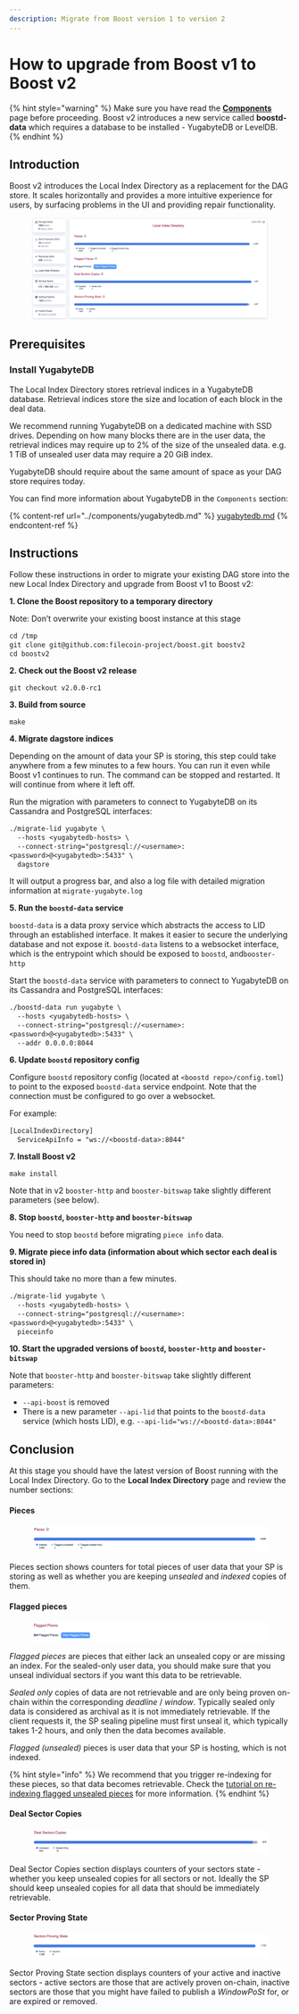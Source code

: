 ```yaml
---
description: Migrate from Boost version 1 to version 2
---
```


# How to upgrade from Boost v1 to Boost v2

{% hint style="warning" %}
Make sure you have read the [**Components**](../deployment.md) page before proceeding. Boost v2 introduces a new service called **boostd-data** which requires a database to be installed - YugabyteDB or LevelDB.
{% endhint %}

## Introduction

Boost v2 introduces the Local Index Directory as a replacement for the DAG store. It scales horizontally and provides a more intuitive experience for users, by surfacing problems in the UI and providing repair functionality.

<figure><img src="../.gitbook/assets/Screenshot 2023-06-14 at 13.13.54.png" alt=""><figcaption></figcaption></figure>

## Prerequisites

### Install YugabyteDB

The Local Index Directory stores retrieval indices in a YugabyteDB database. Retrieval indices store the size and location of each block in the deal data.

We recommend running YugabyteDB on a dedicated machine with SSD drives. Depending on how many blocks there are in the user data, the retrieval indices may require up to 2% of the size of the unsealed data. e.g. 1 TiB of unsealed user data may require a 20 GiB index.

YugabyteDB should require about the same amount of space as your DAG store requires today.

You can find more information about YugabyteDB in the `Components` section:

{% content-ref url="../components/yugabytedb.md" %}
[yugabytedb.md](../components/yugabytedb.md)
{% endcontent-ref %}

## Instructions

Follow these instructions in order to migrate your existing DAG store into the new Local Index Directory and upgrade from Boost v1 to Boost v2:

**1. Clone the Boost repository to a temporary directory**

Note: Don’t overwrite your existing boost instance at this stage

```
cd /tmp
git clone git@github.com:filecoin-project/boost.git boostv2
cd boostv2
```

**2. Check out the Boost v2 release**

```
git checkout v2.0.0-rc1
```

**3. Build from source**

```
make
```

**4. Migrate dagstore indices**

Depending on the amount of data your SP is storing, this step could take anywhere from a few minutes to a few hours. You can run it even while Boost v1 continues to run. The command can be stopped and restarted. It will continue from where it left off.

Run the migration with parameters to connect to YugabyteDB on its Cassandra and PostgreSQL interfaces:

```
./migrate-lid yugabyte \
  --hosts <yugabytedb-hosts> \
  --connect-string="postgresql://<username>:<password>@<yugabytedb>:5433" \
  dagstore
```

It will output a progress bar, and also a log file with detailed migration information at `migrate-yugabyte.log`

**5. Run the `boostd-data` service**

`boostd-data` is a data proxy service which abstracts the access to LID through an established interface. It makes it easier to secure the underlying database and not expose it. `boostd-data` listens to a websocket interface, which is the entrypoint which should be exposed to `boostd`, and`booster-http`

Start the `boostd-data` service with parameters to connect to YugabyteDB on its Cassandra and PostgreSQL interfaces:

```
./boostd-data run yugabyte \
  --hosts <yugabytedb-hosts> \
  --connect-string="postgresql://<username>:<password>@<yugabytedb>:5433" \
  --addr 0.0.0.0:8044
```

**6. Update `boostd` repository config**

Configure `boostd` repository config (located at `<boostd repo>/config.toml`) to point to the exposed `boostd-data` service endpoint. Note that the connection must be configured to go over a websocket.

For example:

```
[LocalIndexDirectory]
  ServiceApiInfo = "ws://<boostd-data>:8044"
```

**7. Install Boost v2**

```
make install
```

Note that in v2 `booster-http` and `booster-bitswap` take slightly different parameters (see below).

**8. Stop `boostd`, `booster-http` and `booster-bitswap`**

You need to stop `boostd` before migrating `piece info` data.

**9. Migrate piece info data (information about which sector each deal is stored in)**

This should take no more than a few minutes.

```
./migrate-lid yugabyte \
  --hosts <yugabytedb-hosts> \
  --connect-string="postgresql://<username>:<password>@<yugabytedb>:5433" \
  pieceinfo
```

**10. Start the upgraded versions of `boostd`, `booster-http` and `booster-bitswap`**

Note that `booster-http` and `booster-bitswap` take slightly different parameters:

* `--api-boost` is removed
* There is a new parameter `--api-lid` that points to the `boostd-data` service (which hosts LID), e.g. `--api-lid="ws://<boostd-data>:8044"`

## Conclusion

At this stage you should have the latest version of Boost running with the Local Index Directory. Go to the **Local Index Directory** page and review the number sections:

#### Pieces

<figure><img src="../.gitbook/assets/Screenshot 2023-06-19 at 13.43.34.png" alt=""><figcaption></figcaption></figure>

Pieces section shows counters for total pieces of user data that your SP is storing as well as whether you are keeping _unsealed_ and _indexed_ copies of them.

#### Flagged pieces

<figure><img src="../.gitbook/assets/Screenshot 2023-06-19 at 16.31.18.png" alt=""><figcaption></figcaption></figure>

_Flagged pieces_ are pieces that either lack an unsealed copy or are missing an index. For the sealed-only user data, you should make sure that you unseal individual sectors if you want this data to be retrievable.

_Sealed only_ copies of data are not retrievable and are only being proven on-chain within the corresponding _deadline_ / _window_. Typically sealed only data is considered as archival as it is not immediately retrievable. If the client requests it, the SP sealing pipeline must first unseal it, which typically takes 1-2 hours, and only then the data becomes available.

_Flagged (unsealed)_ pieces is user data that your SP is hosting, which is not indexed.

{% hint style="info" %}
We recommend that you trigger re-indexing for these pieces, so that data becomes retrievable. Check the [tutorial on re-indexing flagged unsealed pieces](how-to-re-index-unsealed-pieces-that-are-flagged-by-lid-in-boost-v2.md) for more information.
{% endhint %}

#### Deal Sector Copies

<figure><img src="../.gitbook/assets/Screenshot 2023-06-19 at 16.34.41.png" alt=""><figcaption></figcaption></figure>

Deal Sector Copies section displays counters of your sectors state - whether you keep unsealed copies for all sectors or not. Ideally the SP should keep unsealed copies for all data that should be immediately retrievable.

#### Sector Proving State

<figure><img src="../.gitbook/assets/Screenshot 2023-06-19 at 16.34.46.png" alt=""><figcaption></figcaption></figure>

Sector Proving State section displays counters of your active and inactive sectors - active sectors are those that are actively proven on-chain, inactive sectors are those that you might have failed to publish a _WindowPoSt_ for, or are expired or removed.

